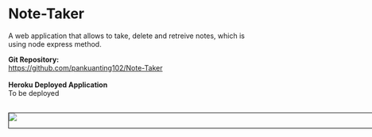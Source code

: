 # Note-Taker

A web application that allows to take, delete and retreive notes, which is using node express method.

<b>Git Repository:</b>
<br>https://github.com/pankuanting102/Note-Taker
<br>
<br><b>Heroku Deployed Application</b>
<br>To be deployed
<br>
<br><div style="width: 90vw; margin: auto; border: 1px black solid">
<img src="/Assets/Oct-22-2020 00-59-01.gif">
</div>